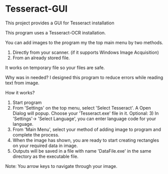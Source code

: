 # Tesseract-GUI
This project provides a GUI for Tesseract installation

This program uses a Tesseract-OCR installation.

You can add images to the program my the top main menu by two methods.
1) Directly from your scanner. (if it supports Windows Image Acquisition)
2) From an already stored file.

It works on temporary file so your files are safe.

Why was in needed?
I designed this program to reduce errors while reading text from image.

How it works?
1) Start program
2) From 'Settings' on the top menu, select 'Select Tesseract'. A Open Dialog will popup. Choose your 'Tesseract.exe' file in it.
Optional: 3) In 'Settings'-> 'Select Language', you can enter language code for your language.
4) From 'Main Menu', select your method of adding image to program and complete the process.
5) When the image has shown, you are ready to start creating rectangles on your required data in image.
6) Outputs will be saved in a file with name 'DataFile.exe' in the same directory as the executable file.

Note: You arrow keys to navigate through your image.
